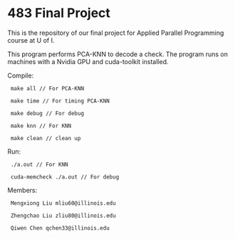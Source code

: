 # 483 Final Project
This is the repository of our final project for Applied Parallel Programming course at U of I.

This program performs PCA-KNN to decode a check.
The program runs on machines with a Nvidia GPU and cuda-toolkit installed.

Compile: 
	 
	 make all // For PCA-KNN
	 
	 make time // For timing PCA-KNN	

	 make debug // For debug
	
	 make knn // For KNN
	
	 make clean // clean up

Run: 
	
	 ./a.out // For KNN
	 
	 cuda-memcheck ./a.out // For debug


Members: 

	 Mengxiong Liu mliu60@illinois.edu
	 
	 Zhengchao Liu zliu80@illinois.edu
	 
	 Qiwen Chen qchen33@illinois.edu
